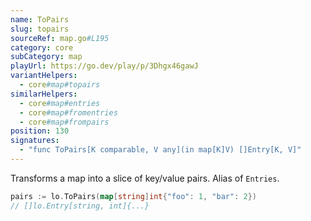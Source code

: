 ```yaml
---
name: ToPairs
slug: topairs
sourceRef: map.go#L195
category: core
subCategory: map
playUrl: https://go.dev/play/p/3Dhgx46gawJ
variantHelpers:
  - core#map#topairs
similarHelpers:
  - core#map#entries
  - core#map#fromentries
  - core#map#frompairs
position: 130
signatures:
  - "func ToPairs[K comparable, V any](in map[K]V) []Entry[K, V]"
---
```


Transforms a map into a slice of key/value pairs. Alias of `Entries`.

```go
pairs := lo.ToPairs(map[string]int{"foo": 1, "bar": 2})
// []lo.Entry[string, int]{...}
```


